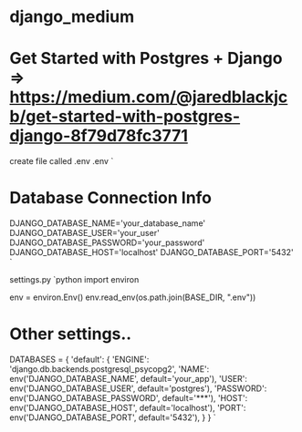 # django_medium
# Get Started with Postgres + Django => https://medium.com/@jaredblackjcb/get-started-with-postgres-django-8f79d78fc3771
create file called .env
.env
`
# Database Connection Info
DJANGO_DATABASE_NAME='your_database_name'
DJANGO_DATABASE_USER='your_user'
DJANGO_DATABASE_PASSWORD='your_password'
DJANGO_DATABASE_HOST='localhost'
DJANGO_DATABASE_PORT='5432'
`

settings.py
`python
import environ

env = environ.Env()
env.read_env(os.path.join(BASE_DIR,  ".env"))

# Other settings..

DATABASES = {
    'default': {
        'ENGINE': 'django.db.backends.postgresql_psycopg2',
        'NAME': env('DJANGO_DATABASE_NAME', default='your_app'),
        'USER': env('DJANGO_DATABASE_USER', default='postgres'),
        'PASSWORD': env('DJANGO_DATABASE_PASSWORD', default='***'),
        'HOST': env('DJANGO_DATABASE_HOST', default='localhost'),
        'PORT': env('DJANGO_DATABASE_PORT', default='5432'),
    }
}
`